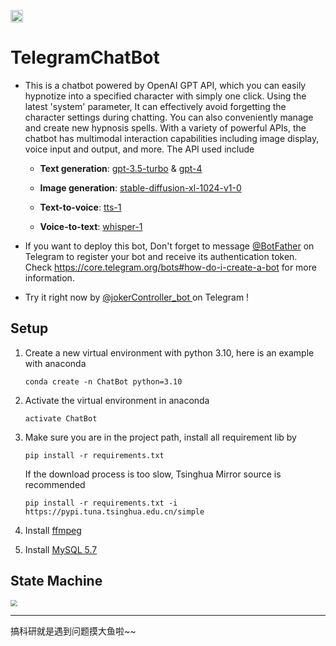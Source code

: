 [<img src="https://api.gitsponsors.com/api/badge/img?id=611194693" height="20">](https://api.gitsponsors.com/api/badge/link?p=oYB+wlP7r+BvXnb37iBMdQSsbs+hoQFxHF9geYZjjS0z6tov0o5cs42nYX6Dri/eLQNrxiv5wK7aRHMDA8RqmlLEF1n0TSbksmLm5HJAgRkJ9ycI+gEBUg9dwRZeMYnr)

# TelegramChatBot
- This is a chatbot powered by OpenAI GPT API, which you can easily hypnotize into a specified character with simply one click. Using the latest 'system' parameter, It can effectively avoid forgetting the character settings during chatting. You can also conveniently manage and create new hypnosis spells. With a variety of powerful APIs, the chatbot has multimodal interaction capabilities including image display, voice input and output, and more. The API used include

  - **Text generation**: [gpt-3.5-turbo](https://platform.openai.com/docs/guides/text-generation) & [gpt-4](https://platform.openai.com/docs/guides/text-generation)
  - **Image generation**: [stable-diffusion-xl-1024-v1-0](https://dreamstudio.com/api/)
  - **Text-to-voice**: [tts-1](https://platform.openai.com/docs/guides/text-to-speech)

  - **Voice-to-text**: [whisper-1](https://platform.openai.com/docs/guides/speech-to-text)

- If you want to deploy this bot, Don't forget to message [@BotFather](https://t.me/botfather) on Telegram to register your bot and receive its authentication token. Check https://core.telegram.org/bots#how-do-i-create-a-bot for more information.

- Try it right now by [@jokerController_bot ](https://t.me/jokerController_bot ) on Telegram !



## Setup

1. Create a new virtual environment with python 3.10, here is an example with anaconda

   ```shell
   conda create -n ChatBot python=3.10
   ```

2. Activate the virtual environment in anaconda

   ```shell
   activate ChatBot
   ```

3. Make sure you are in the project path, install all requirement lib by 

   ```shell
   pip install -r requirements.txt
   ```

   If the download process is too slow, Tsinghua Mirror source is recommended

   ```shell
   pip install -r requirements.txt -i https://pypi.tuna.tsinghua.edu.cn/simple
   ```
4. Install [ffmpeg](https://ffmpeg.org/download.html)

5. Install [MySQL 5.7](https://www.mysql.com/)




## State Machine

<img src="img/StateMachine.png" style="zoom: 67%;" />



----------------

搞科研就是遇到问题摸大鱼啦~~


